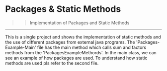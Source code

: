 # Packages & Static Methods

>>Implementation of Packages and Static Methods

---

This is a single project and shows the implementation of static methods and the use of different packages from external java programs. 
The 'Packages-Example-Main' file has the main method which calls sum and factors methods from the 'PackagesExampleMethords'. In the main class, we can see an example of how packages are used.
To understand how static methods are used pls refer to the second file. 
